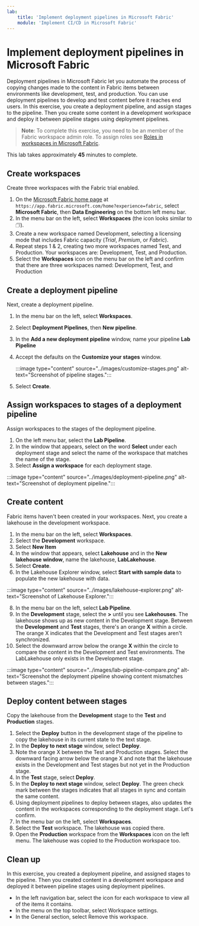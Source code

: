 ```yaml
---
lab:
    title: 'Implement deployment pipelines in Microsoft Fabric'
    module: 'Implement CI/CD in Microsoft Fabric'
---
```


# Implement deployment pipelines in Microsoft Fabric

Deployment pipelines in Microsoft Fabric let you automate the process of copying   changes made to the content in Fabric items between environments like development, test, and production. You can use deployment pipelines to develop and test content before it reaches end users. In this exercise, you create a deployment pipeline, and assign stages to the pipeline. Then you create some content in a development workspace and deploy it between pipeline stages using deployment pipelines.

> **Note**: To complete this exercise, you need to be an member of the Fabric workspace admin role. To assign roles see [Roles in workspaces in Microsoft Fabric](https://learn.microsoft.com/en-us/fabric/get-started/roles-workspaces).

This lab takes approximately **45** minutes to complete.

## Create workspaces

Create three workspaces with the Fabric trial enabled.

1. On the [Microsoft Fabric home page](https://app.fabric.microsoft.com/home?experience=fabric) at `https://app.fabric.microsoft.com/home?experience=fabric`, select **Microsoft Fabric**, then **Data Engineering** on the bottom left menu bar.
2. In the menu bar on the left, select **Workspaces** (the icon looks similar to &#128455;).
3. Create a new workspace named Development, selecting a licensing mode that includes Fabric capacity (*Trial*, *Premium*, or *Fabric*).
4. Repeat steps 1 & 2, creating two more workspaces named Test, and Production. Your workspaces are: Development, Test, and Production.
5. Select the **Workspaces** icon on the menu bar on the left and confirm that there are three workspaces named:  Development, Test, and Production

## Create a deployment pipeline

Next, create a deployment pipeline.

1. In the menu bar on the left, select **Workspaces**.
2. Select **Deployment Pipelines**, then **New pipeline**.
3. In the **Add a new deployment pipeline** window, name your pipeline **Lab Pipeline**
4. Accept the defaults on the **Customize your stages** window.  

   :::image type="content" source="../images/customize-stages.png" alt-text="Screenshot of pipeline stages.":::

5. Select **Create**.

## Assign workspaces to stages of a deployment pipeline

Assign workspaces to the stages of the deployment pipeline.

1. On the left menu bar, select the **Lab Pipeline**. 
2. In the window that appears, select on the word **Select** under each deployment stage and select the name of the workspace that matches the name of the stage.
3. Select **Assign a workspace** for each deployment stage.

 :::image type="content" source="../images/deployment-pipeline.png" alt-text="Screenshot of deployment pipeline.":::

## Create content

Fabric items haven't been created in your workspaces. Next, you create a lakehouse in the development workspace.

1. In the menu bar on the left, select **Workspaces**.
2. Select the **Development** workspace.
3. Select **New Item**
4. In the window that appears, select **Lakehouse** and in the **New lakehouse window**, name the lakehouse, **LabLakehouse**.
5. Select **Create**.
6. In the Lakehouse Explorer window, select **Start with sample data** to populate the new lakehouse with data.

  :::image type="content" source="../images/lakehouse-explorer.png" alt-text="Screenshot of Lakehouse Explorer.":::

8. In the menu bar on the left, select **Lab Pipeline**.
9. In the **Development** stage, select the **>** until you see **Lakehouses**. The lakehouse shows up as new content in the Development stage. Between the **Development** and **Test** stages, there's an orange **X** within a circle. The orange X indicates that the Development and Test stages aren't synchronized.
10. Select the downward arrow below the orange **X** within the circle to compare the content in the Development and Test environments. The LabLakehouse only exists in the Development stage.  

 :::image type="content" source="../images/lab-pipeline-compare.png" alt-text="Screenshot the deployment pipeline showing content mismatches between stages.":::

## Deploy content between stages

Copy the lakehouse from the **Development** stage to the **Test** and **Production** stages.
1. Select the **Deploy** button in the development stage of the pipeline to copy the lakehouse in its current state to the text stage. 
2. In the **Deploy to next stage** window, select **Deploy**.
3. Note the orange X between the Test and Production stages. Select the downward facing arrow below the orange X and note that the lakehouse exists in the Development and Test stages but not yet in the Production stage.
4. In the **Test** stage, select **Deploy**.
5. In the **Deploy to next stage** window, select **Deploy**. The green check mark between the stages indicates that all stages in sync and contain the same content.
6. Using deployment pipelines to deploy between stages, also updates the content in the workspaces corresponding to the deployment stage. Let's confirm.
7. In the menu bar on the left, select **Workspaces**.
8. Select the **Test** workspace. The lakehouse was copied there.
9. Open the **Production** workspace from the **Workspaces** icon on the left menu. The lakehouse was copied to the Production workspace too.

## Clean up

In this exercise, you created a deployment pipeline, and assigned stages to the pipeline. Then you created content in a development workspace and deployed it between pipeline stages using deployment pipelines.

- In the left navigation bar, select the icon for each workspace to view all of the items it contains.
- In the menu on the top toolbar, select Workspace settings.
- In the General section, select Remove this workspace.